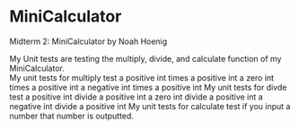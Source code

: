 # MiniCalculator
Midterm 2: MiniCalculator by Noah Hoenig

My Unit tests are testing the multiply, divide, and calculate function of my MiniCalculator.  
My unit tests for multiply test a positive int times a positive int
                                      a zero int times a positive int
                                      a negative int times a positive int
My unit tests for divde test a positive int divide a positive int
                                      a zero int divide a positive int
                                      a negative int divide a positive int
My unit tests for calculate test if you input a number that number is outputted.
